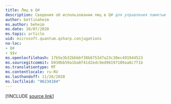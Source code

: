 ```yaml
---
title: Лиц в Q#
description: Сведения об использовании лиц в Q# для управления памятью в тактовых программах.
author: bettinaheim
ms.author: beheim
ms.date: 10/07/2020
ms.topic: article
uid: microsoft.quantum.qsharp.conjugations
no-loc:
- Q#
- $$v
ms.openlocfilehash: 17b5e3b32bbbbf38b6753d7a23c30ec491944523
ms.sourcegitcommit: b930bb59a1ba8f41d2edc9ed98197109aa8c7f1b
ms.translationtype: MT
ms.contentlocale: ru-RU
ms.lasthandoff: 11/26/2020
ms.locfileid: "96234184"
---
```

<!---
# Conjugations in Q#
-->

[!INCLUDE [source link](~/includes/qsharp-language/Specifications/Language/2_Statements/Conjugations.md)]

